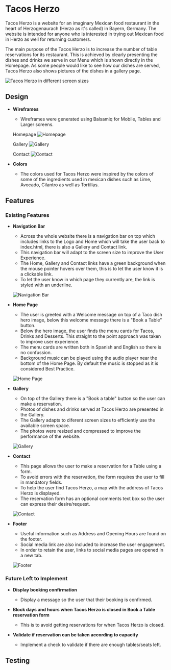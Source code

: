 # Tacos Herzo
Tacos Herzo is a website for an imaginary Mexican food restaurant in the heart of Herzogenaurach (Herzo as it's called) in Bayern, Germany. The website is intended for anyone who is interested in trying out Mexican food in Herzo as well for returning customers.

The main purpose of the Tacos Herzo is to increase the number of table reservations for its restaurant.
This is achieved by clearly presenting the dishes and drinks we serve in our Menu which is shown directly in the Homepage. As some people would like to see how our dishes are served, Tacos Herzo also shows pictures of the dishes in a gallery page.

![Tacos Herzo in different screen sizes](docs/images/amiresponsive.png)

## Design

- __Wireframes__
    - Wireframes were generated using Balsamiq for Mobile, Tables and Larger screens.
    
    Homepage
    ![Homepage](docs/images/Wireframe-home.png)

    Gallery
    ![Gallery](docs/images/Wireframe-gallery.png)
    
    Contact
    ![Contact](docs/images/Wireframe-contact.png)

- __Colors__
    - The colors used for Tacos Herzo were inspired by the colors of some of the ingredients used in mexican dishes such as Lime, Avocado, Cilantro as well as Tortillas.

## Features

### Existing Features

- __Navigation Bar__
    - Across the whole website there is a navigation bar on top which includes links to the Logo and Home which will take the user back to index.html, there is also a Gallery and Contact link.
    - This navigation bar will adapt to the screen size to improve the User Experience.
    - The Home, Gallery and Contact links have a green background when the mouse pointer hovers over them, this is to let the user know it is a clickable link.
    - To let the user know in which page they currently are, the link is styled with an underline.

    ![Navigation Bar](docs/images/02-nav-bar.png)

- __Home Page__
    - The user is greeted with a Welcome message on top of a Taco dish hero image, below this welcome message there is a "Book a Table" button.
    - Below the hero image, the user finds the menu cards for Tacos, Drinks and Desserts. This straight to the point approach was taken to improve user experience.
    - The menu cards are written both in Spanish and English so there is no confussion.
    - Background music can be played using the audio player near the bottom of the Home Page. By default the music is stopped as it is considered Best Practice.

    ![Home Page](docs/images/03-hero-menu-bg.png)

- __Gallery__
    - On top of the Gallery there is a "Book a table" button so the user can make a reservation.
    - Photos of dishes and drinks served at Tacos Herzo are presented in the Gallery.
    - The Gallery adapts to diferent screen sizes to efficiently use the available screen space.
    - The photos were resized and compressed to improve the performance of the website.

    ![Gallery](docs/images/04-gallery.png)

- __Contact__
    - This page allows the user to make a reservation for a Table using a form.
    - To avoid errors with the reservation, the form requires the user to fill in mandatory fields.
    - To help the user find Tacos Herzo, a map with the address of Tacos Herzo is displayed.
    - The reservation form has an optional comments text box so the user can express their desire/request.

    ![Contact](docs/images/05-contact.png)

- __Footer__
    - Useful information such as Address and Opening Hours are found on the footer.
    - Social media link are also included to increase the user engagement.
    - In order to retain the user, links to social media pages are opened in a new tab.

    ![Footer](docs/images/06-footer.png)

### Future Left to Implement

- __Display booking confirmation__
    - Display a message so the user that their booking is confirmed.

- __Block days and hours when Tacos Herzo is closed in Book a Table reservation form__
    - This is to avoid getting reservations for when Tacos Herzo is closed.

- __Validate if reservation can be taken according to capacity__
    - Implement a check to validate if there are enough tables/seats left.

## Testing
